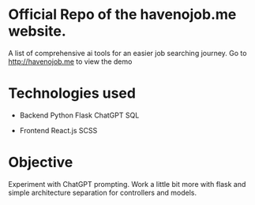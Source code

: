# Official Repo of the havenojob.me website.
A list of comprehensive ai tools for an easier job searching journey.
Go to <a href="http://havenojob.me">http://havenojob.me</a> to view the demo

# Technologies used

- Backend
    Python
    Flask
    ChatGPT
    SQL
  
- Frontend
  React.js
  SCSS

# Objective
Experiment with ChatGPT prompting. Work a little bit more with flask and simple architecture separation for controllers and models.
